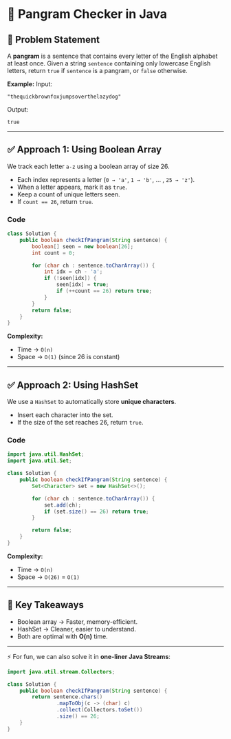 # 📝 Pangram Checker in Java

## 📌 Problem Statement

A **pangram** is a sentence that contains every letter of the English alphabet at least once.
Given a string `sentence` containing only lowercase English letters, return `true` if `sentence` is a pangram, or `false` otherwise.

**Example:**
Input:

```
"thequickbrownfoxjumpsoverthelazydog"
```

Output:

```
true
```

---

## ✅ Approach 1: Using Boolean Array

We track each letter `a-z` using a boolean array of size 26.

* Each index represents a letter (`0 → 'a'`, `1 → 'b'`, ... , `25 → 'z'`).
* When a letter appears, mark it as `true`.
* Keep a count of unique letters seen.
* If `count == 26`, return `true`.

### Code

```java
class Solution {
    public boolean checkIfPangram(String sentence) {
        boolean[] seen = new boolean[26];
        int count = 0;

        for (char ch : sentence.toCharArray()) {
            int idx = ch - 'a';
            if (!seen[idx]) {
                seen[idx] = true;
                if (++count == 26) return true;
            }
        }
        return false; 
    }
}
```

**Complexity:**

* Time → `O(n)`
* Space → `O(1)` (since 26 is constant)

---

## ✅ Approach 2: Using HashSet

We use a `HashSet` to automatically store **unique characters**.

* Insert each character into the set.
* If the size of the set reaches 26, return `true`.

### Code

```java
import java.util.HashSet;
import java.util.Set;

class Solution {
    public boolean checkIfPangram(String sentence) {
        Set<Character> set = new HashSet<>();

        for (char ch : sentence.toCharArray()) {
            set.add(ch);
            if (set.size() == 26) return true;
        }

        return false;
    }
}
```

**Complexity:**

* Time → `O(n)`
* Space → `O(26)` = `O(1)`

---

## 🔑 Key Takeaways

* Boolean array → Faster, memory-efficient.
* HashSet → Cleaner, easier to understand.
* Both are optimal with **O(n)** time.

---

⚡ For fun, we can also solve it in **one-liner Java Streams**:

```java
import java.util.stream.Collectors;

class Solution {
    public boolean checkIfPangram(String sentence) {
        return sentence.chars()
                .mapToObj(c -> (char) c)
                .collect(Collectors.toSet())
                .size() == 26;
    }
}
```

